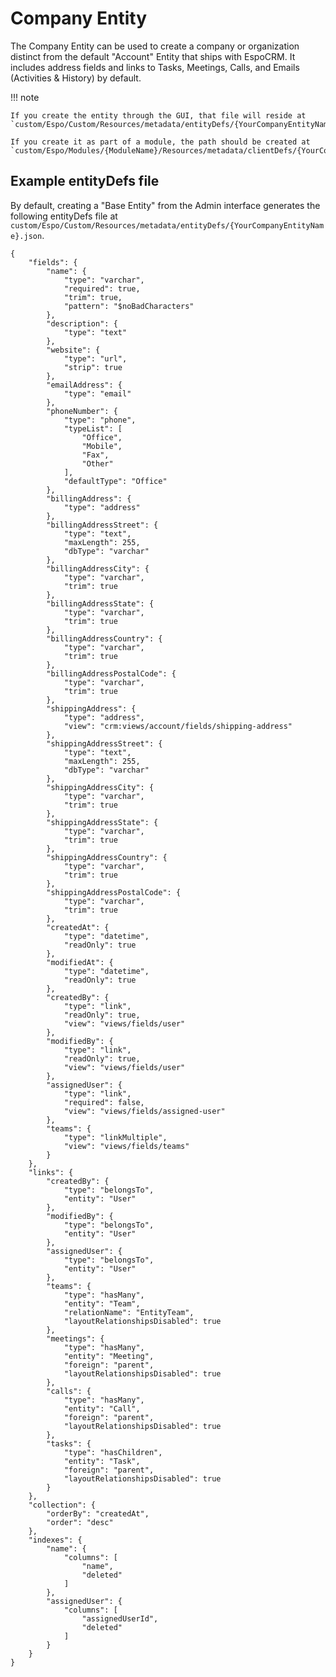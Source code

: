 # Company Entity
The Company Entity can be used to create a company or organization distinct from the default "Account" Entity that ships with EspoCRM. It includes address fields and links to Tasks, Meetings, Calls, and Emails (Activities & History) by default.

!!! note

    If you create the entity through the GUI, that file will reside at `custom/Espo/Custom/Resources/metadata/entityDefs/{YourCompanyEntityName}.json`. 
    
    If you create it as part of a module, the path should be created at `custom/Espo/Modules/{ModuleName}/Resources/metadata/clientDefs/{YourCompanyEntityName}.json`.

## Example entityDefs file
By default, creating a "Base Entity" from the Admin interface generates the following entityDefs file at `custom/Espo/Custom/Resources/metadata/entityDefs/{YourCompanyEntityName}.json`.

```
{
    "fields": {
        "name": {
            "type": "varchar",
            "required": true,
            "trim": true,
            "pattern": "$noBadCharacters"
        },
        "description": {
            "type": "text"
        },
        "website": {
            "type": "url",
            "strip": true
        },
        "emailAddress": {
            "type": "email"
        },
        "phoneNumber": {
            "type": "phone",
            "typeList": [
                "Office",
                "Mobile",
                "Fax",
                "Other"
            ],
            "defaultType": "Office"
        },
        "billingAddress": {
            "type": "address"
        },
        "billingAddressStreet": {
            "type": "text",
            "maxLength": 255,
            "dbType": "varchar"
        },
        "billingAddressCity": {
            "type": "varchar",
            "trim": true
        },
        "billingAddressState": {
            "type": "varchar",
            "trim": true
        },
        "billingAddressCountry": {
            "type": "varchar",
            "trim": true
        },
        "billingAddressPostalCode": {
            "type": "varchar",
            "trim": true
        },
        "shippingAddress": {
            "type": "address",
            "view": "crm:views/account/fields/shipping-address"
        },
        "shippingAddressStreet": {
            "type": "text",
            "maxLength": 255,
            "dbType": "varchar"
        },
        "shippingAddressCity": {
            "type": "varchar",
            "trim": true
        },
        "shippingAddressState": {
            "type": "varchar",
            "trim": true
        },
        "shippingAddressCountry": {
            "type": "varchar",
            "trim": true
        },
        "shippingAddressPostalCode": {
            "type": "varchar",
            "trim": true
        },
        "createdAt": {
            "type": "datetime",
            "readOnly": true
        },
        "modifiedAt": {
            "type": "datetime",
            "readOnly": true
        },
        "createdBy": {
            "type": "link",
            "readOnly": true,
            "view": "views/fields/user"
        },
        "modifiedBy": {
            "type": "link",
            "readOnly": true,
            "view": "views/fields/user"
        },
        "assignedUser": {
            "type": "link",
            "required": false,
            "view": "views/fields/assigned-user"
        },
        "teams": {
            "type": "linkMultiple",
            "view": "views/fields/teams"
        }
    },
    "links": {
        "createdBy": {
            "type": "belongsTo",
            "entity": "User"
        },
        "modifiedBy": {
            "type": "belongsTo",
            "entity": "User"
        },
        "assignedUser": {
            "type": "belongsTo",
            "entity": "User"
        },
        "teams": {
            "type": "hasMany",
            "entity": "Team",
            "relationName": "EntityTeam",
            "layoutRelationshipsDisabled": true
        },
        "meetings": {
            "type": "hasMany",
            "entity": "Meeting",
            "foreign": "parent",
            "layoutRelationshipsDisabled": true
        },
        "calls": {
            "type": "hasMany",
            "entity": "Call",
            "foreign": "parent",
            "layoutRelationshipsDisabled": true
        },
        "tasks": {
            "type": "hasChildren",
            "entity": "Task",
            "foreign": "parent",
            "layoutRelationshipsDisabled": true
        }
    },
    "collection": {
        "orderBy": "createdAt",
        "order": "desc"
    },
    "indexes": {
        "name": {
            "columns": [
                "name",
                "deleted"
            ]
        },
        "assignedUser": {
            "columns": [
                "assignedUserId",
                "deleted"
            ]
        }
    }
}
```